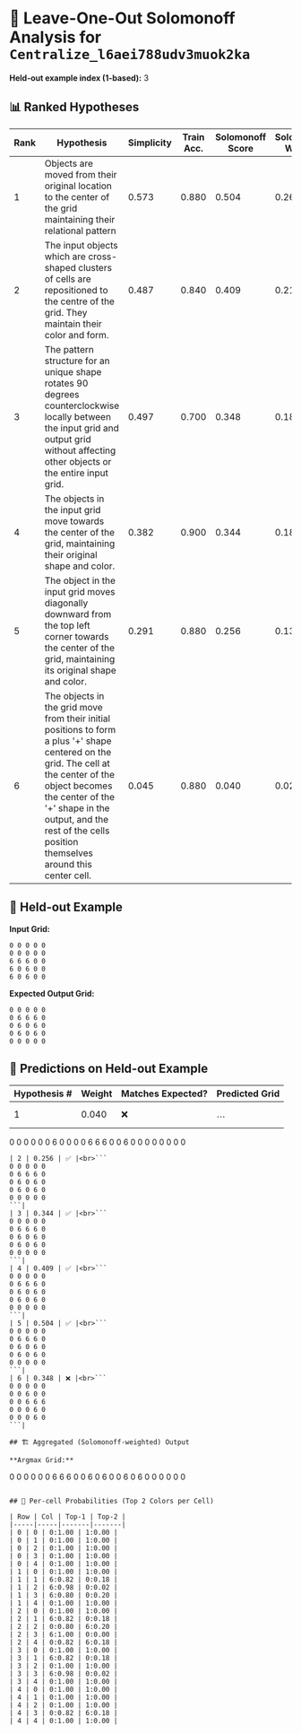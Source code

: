 # 🧮 Leave-One-Out Solomonoff Analysis for `Centralize_l6aei788udv3muok2ka`

**Held-out example index (1-based):** 3


## 📊 Ranked Hypotheses

| Rank | Hypothesis | Simplicity | Train Acc. | Solomonoff Score | Solomonoff Weight |
|------|------------|------------|------------|-----------------|-----------------|
| 1 | Objects are moved from their original location to the center of the grid maintaining their relational pattern | 0.573 | 0.880 | 0.504 | 0.265 |
| 2 | The input objects which are cross-shaped clusters of cells are repositioned to the centre of the grid. They maintain their color and form. | 0.487 | 0.840 | 0.409 | 0.215 |
| 3 | The pattern structure for an unique shape rotates 90 degrees counterclockwise locally between the input grid and output grid without affecting other objects or the entire input grid. | 0.497 | 0.700 | 0.348 | 0.183 |
| 4 | The objects in the input grid move towards the center of the grid, maintaining their original shape and color. | 0.382 | 0.900 | 0.344 | 0.181 |
| 5 | The object in the input grid moves diagonally downward from the top left corner towards the center of the grid, maintaining its original shape and color. | 0.291 | 0.880 | 0.256 | 0.135 |
| 6 | The objects in the grid move from their initial positions to form a plus '+' shape centered on the grid. The cell at the center of the object becomes the center of the '+' shape in the output, and the rest of the cells position themselves around this center cell. | 0.045 | 0.880 | 0.040 | 0.021 |

## 🎯 Held-out Example

**Input Grid:**
```
0 0 0 0 0
0 0 0 0 0
6 6 6 0 0
6 0 6 0 0
6 0 6 0 0
```
**Expected Output Grid:**
```
0 0 0 0 0
0 6 6 6 0
0 6 0 6 0
0 6 0 6 0
0 0 0 0 0
```

## 🤖 Predictions on Held-out Example

| Hypothesis # | Weight | Matches Expected? | Predicted Grid |
|--------------|--------|-------------------|----------------|
| 1 | 0.040 | ❌ |<br>```
0 0 0 0 0
0 6 0 0 0
0 6 6 6 0
0 6 0 0 0
0 0 0 0 0
```|
| 2 | 0.256 | ✅ |<br>```
0 0 0 0 0
0 6 6 6 0
0 6 0 6 0
0 6 0 6 0
0 0 0 0 0
```|
| 3 | 0.344 | ✅ |<br>```
0 0 0 0 0
0 6 6 6 0
0 6 0 6 0
0 6 0 6 0
0 0 0 0 0
```|
| 4 | 0.409 | ✅ |<br>```
0 0 0 0 0
0 6 6 6 0
0 6 0 6 0
0 6 0 6 0
0 0 0 0 0
```|
| 5 | 0.504 | ✅ |<br>```
0 0 0 0 0
0 6 6 6 0
0 6 0 6 0
0 6 0 6 0
0 0 0 0 0
```|
| 6 | 0.348 | ❌ |<br>```
0 0 0 0 0
0 0 6 0 0
0 0 6 6 6
0 0 0 6 0
0 0 0 6 0
```|

## 🏗️ Aggregated (Solomonoff-weighted) Output

**Argmax Grid:**
```
0 0 0 0 0
0 6 6 6 0
0 6 0 6 0
0 6 0 6 0
0 0 0 0 0
```

## 🔎 Per-cell Probabilities (Top 2 Colors per Cell)

| Row | Col | Top-1 | Top-2 |
|-----|-----|-------|-------|
| 0 | 0 | 0:1.00 | 1:0.00 |
| 0 | 1 | 0:1.00 | 1:0.00 |
| 0 | 2 | 0:1.00 | 1:0.00 |
| 0 | 3 | 0:1.00 | 1:0.00 |
| 0 | 4 | 0:1.00 | 1:0.00 |
| 1 | 0 | 0:1.00 | 1:0.00 |
| 1 | 1 | 6:0.82 | 0:0.18 |
| 1 | 2 | 6:0.98 | 0:0.02 |
| 1 | 3 | 6:0.80 | 0:0.20 |
| 1 | 4 | 0:1.00 | 1:0.00 |
| 2 | 0 | 0:1.00 | 1:0.00 |
| 2 | 1 | 6:0.82 | 0:0.18 |
| 2 | 2 | 0:0.80 | 6:0.20 |
| 2 | 3 | 6:1.00 | 0:0.00 |
| 2 | 4 | 0:0.82 | 6:0.18 |
| 3 | 0 | 0:1.00 | 1:0.00 |
| 3 | 1 | 6:0.82 | 0:0.18 |
| 3 | 2 | 0:1.00 | 1:0.00 |
| 3 | 3 | 6:0.98 | 0:0.02 |
| 3 | 4 | 0:1.00 | 1:0.00 |
| 4 | 0 | 0:1.00 | 1:0.00 |
| 4 | 1 | 0:1.00 | 1:0.00 |
| 4 | 2 | 0:1.00 | 1:0.00 |
| 4 | 3 | 0:0.82 | 6:0.18 |
| 4 | 4 | 0:1.00 | 1:0.00 |
